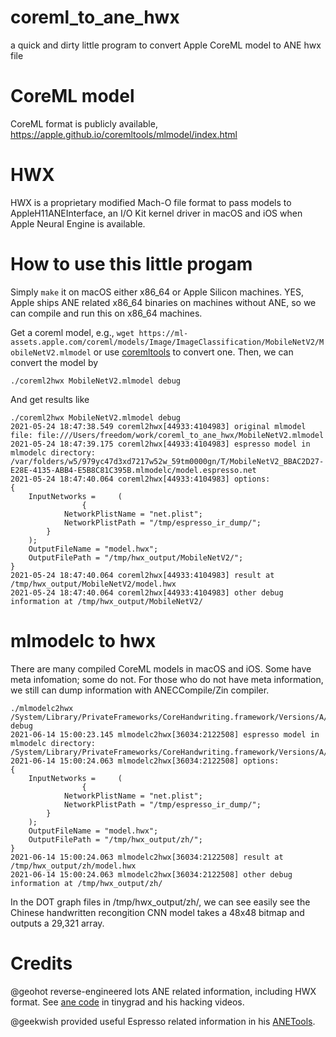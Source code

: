# coreml_to_ane_hwx
a quick and dirty little program to convert Apple CoreML model to ANE hwx file

# CoreML model
CoreML format is publicly available, https://apple.github.io/coremltools/mlmodel/index.html

# HWX
HWX is a proprietary modified Mach-O file format to pass models to AppleH11ANEInterface, an I/O Kit kernel driver in macOS and iOS when Apple Neural Engine is available.

# How to use this little progam
Simply `make` it on macOS either x86_64 or Apple Silicon machines. YES, Apple ships ANE related x86_64 binaries on machines without ANE, so we can compile and run this on x86_64 machines.

Get a coreml model, e.g., `wget https://ml-assets.apple.com/coreml/models/Image/ImageClassification/MobileNetV2/MobileNetV2.mlmodel` or use [coremltools](https://github.com/apple/coremltools) to convert one. Then, we can convert the model by
```
./coreml2hwx MobileNetV2.mlmodel debug
```
And get results like

```
./coreml2hwx MobileNetV2.mlmodel debug
2021-05-24 18:47:38.549 coreml2hwx[44933:4104983] original mlmodel file: file:///Users/freedom/work/coreml_to_ane_hwx/MobileNetV2.mlmodel 
2021-05-24 18:47:39.175 coreml2hwx[44933:4104983] espresso model in mlmodelc directory: /var/folders/w5/979yc47d3xd7217w52w_59tm0000gn/T/MobileNetV2_BBAC2D27-E28E-4135-ABB4-E5B8C81C395B.mlmodelc/model.espresso.net 
2021-05-24 18:47:40.064 coreml2hwx[44933:4104983] options:
{
    InputNetworks =     (
                {
            NetworkPlistName = "net.plist";
            NetworkPlistPath = "/tmp/espresso_ir_dump/";
        }
    );
    OutputFileName = "model.hwx";
    OutputFilePath = "/tmp/hwx_output/MobileNetV2/";
}
2021-05-24 18:47:40.064 coreml2hwx[44933:4104983] result at /tmp/hwx_output/MobileNetV2/model.hwx
2021-05-24 18:47:40.064 coreml2hwx[44933:4104983] other debug information at /tmp/hwx_output/MobileNetV2/
```

# mlmodelc to hwx
There are many compiled CoreML models in macOS and iOS. Some have meta infomation; some do not. For those
who do not have meta information, we still can dump information with ANECCompile/Zin compiler.

```
./mlmodelc2hwx /System/Library/PrivateFrameworks/CoreHandwriting.framework/Versions/A/Resources/zh.bundle debug
2021-06-14 15:00:23.145 mlmodelc2hwx[36034:2122508] espresso model in mlmodelc directory: /System/Library/PrivateFrameworks/CoreHandwriting.framework/Versions/A/Resources/zh.bundle/model.espresso.net 
2021-06-14 15:00:24.063 mlmodelc2hwx[36034:2122508] options:
{
    InputNetworks =     (
                {
            NetworkPlistName = "net.plist";
            NetworkPlistPath = "/tmp/espresso_ir_dump/";
        }
    );
    OutputFileName = "model.hwx";
    OutputFilePath = "/tmp/hwx_output/zh/";
}
2021-06-14 15:00:24.063 mlmodelc2hwx[36034:2122508] result at /tmp/hwx_output/zh/model.hwx
2021-06-14 15:00:24.063 mlmodelc2hwx[36034:2122508] other debug information at /tmp/hwx_output/zh/
```
In the DOT graph files in /tmp/hwx_output/zh/, we can see easily see the Chinese handwritten recongition CNN model takes a 48x48 bitmap and outputs a 29,321 array.  

# Credits
@geohot reverse-engineered lots ANE related information, including HWX format. See [ane code](https://github.com/geohot/tinygrad/tree/master/extra/accel/ane) in tinygrad and his hacking videos.

@geekwish provided useful Espresso related information in his [ANETools](https://github.com/antgroup-arclab/ANETools).
